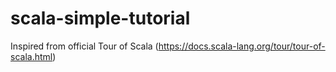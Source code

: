 # scala-simple-tutorial
Inspired from official Tour of Scala (https://docs.scala-lang.org/tour/tour-of-scala.html)
